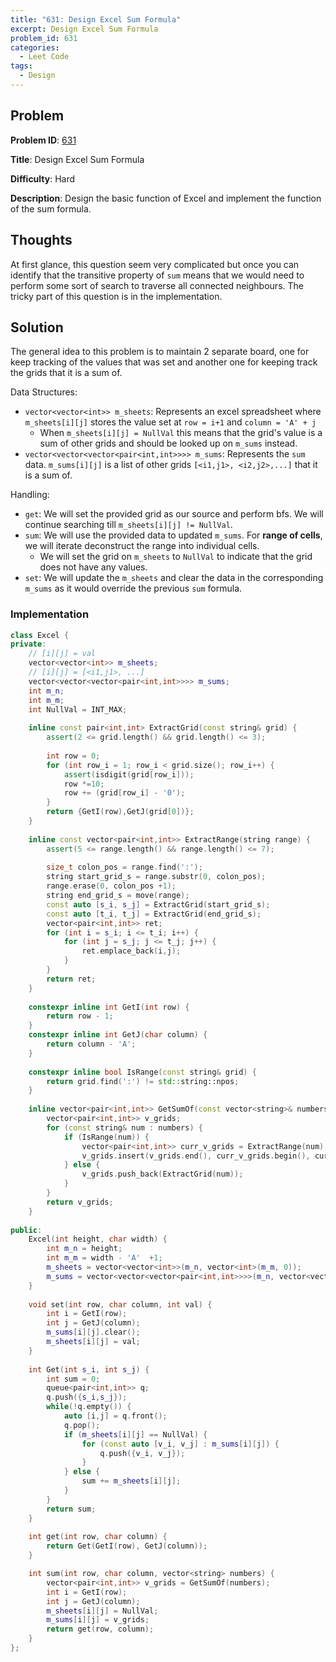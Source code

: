 ```yaml
---
title: "631: Design Excel Sum Formula"
excerpt: Design Excel Sum Formula
problem_id: 631
categories:
  - Leet Code
tags:
  - Design
---
```


## Problem

**Problem ID**: [631](https://leetcode.com/problems/design-excel-sum-formula/)

**Title**: Design Excel Sum Formula

**Difficulty**: Hard

**Description**:
Design the basic function of Excel and implement the function of the sum formula.

## Thoughts

At first glance, this question seem very complicated but once you can identify that the transitive property
of `sum` means that we would need to perform some sort of search to traverse all connected neighbours.
The tricky part of this question is in the implementation.

## Solution

The general idea to this problem is to maintain 2 separate board, one for keep tracking of the values that was set
and another one for keeping track the grids that it is a sum of.

Data Structures:
* `vector<vector<int>> m_sheets`: Represents an excel spreadsheet where `m_sheets[i][j]` stores the value set at
`row = i+1` and `column = 'A' + j`
  * When `m_sheets[i][j] = NullVal` this means that the grid's value is a sum of other grids and should be looked up
    on `m_sums` instead.
* `vector<vector<vector<pair<int,int>>>> m_sums`: Represents the `sum` data. `m_sums[i][j]` is a list of other grids
`[<i1,j1>, <i2,j2>,...]` that it is a sum of.

Handling:
* `get`: We will set the provided grid as our source and perform bfs. We will continue searching till `m_sheets[i][j] != NullVal`.
* `sum`: We will use the provided data to updated `m_sums`. For **range of cells**, we will iterate deconstruct the range into individual cells.
  * We will set the grid on `m_sheets` to `NullVal` to indicate that the grid does not have any values.
* `set`: We will update the `m_sheets` and clear the data in the corresponding `m_sums` as it would override the previous `sum` formula.

### Implementation

```cpp
class Excel {
private:
    // [i][j] = val
    vector<vector<int>> m_sheets;
    // [i][j] = [<i1,j1>, ...]
    vector<vector<vector<pair<int,int>>>> m_sums;
    int m_n;
    int m_m;
    int NullVal = INT_MAX;
    
    inline const pair<int,int> ExtractGrid(const string& grid) {
        assert(2 <= grid.length() && grid.length() <= 3);
        
        int row = 0;
        for (int row_i = 1; row_i < grid.size(); row_i++) {
            assert(isdigit(grid[row_i]));
            row *=10;
            row += (grid[row_i] - '0');
        }
        return {GetI(row),GetJ(grid[0])};
    }
    
    inline const vector<pair<int,int>> ExtractRange(string range) {
        assert(5 <= range.length() && range.length() <= 7);
        
        size_t colon_pos = range.find(':');
        string start_grid_s = range.substr(0, colon_pos);
        range.erase(0, colon_pos +1);
        string end_grid_s = move(range);
        const auto [s_i, s_j] = ExtractGrid(start_grid_s);
        const auto [t_i, t_j] = ExtractGrid(end_grid_s);
        vector<pair<int,int>> ret;
        for (int i = s_i; i <= t_i; i++) {
            for (int j = s_j; j <= t_j; j++) {
                ret.emplace_back(i,j);
            }
        }
        return ret;
    }
    
    constexpr inline int GetI(int row) {
        return row - 1;
    }
    constexpr inline int GetJ(char column) {
        return column - 'A';
    }
    
    constexpr inline bool IsRange(const string& grid) {
        return grid.find(':') != std::string::npos;
    }
        
    inline vector<pair<int,int>> GetSumOf(const vector<string>& numbers) {
        vector<pair<int,int>> v_grids;
        for (const string& num : numbers) {
            if (IsRange(num)) {
                vector<pair<int,int>> curr_v_grids = ExtractRange(num);
                v_grids.insert(v_grids.end(), curr_v_grids.begin(), curr_v_grids.end());
            } else {
                v_grids.push_back(ExtractGrid(num));
            }
        }
        return v_grids;
    }
    
public:
    Excel(int height, char width) {
        int m_n = height;
        int m_m = width - 'A'  +1;
        m_sheets = vector<vector<int>>(m_n, vector<int>(m_m, 0));
        m_sums = vector<vector<vector<pair<int,int>>>>(m_n, vector<vector<pair<int,int>>>(m_m));
    }
    
    void set(int row, char column, int val) {
        int i = GetI(row);
        int j = GetJ(column);
        m_sums[i][j].clear();
        m_sheets[i][j] = val;
    }
    
    int Get(int s_i, int s_j) {
        int sum = 0;
        queue<pair<int,int>> q;
        q.push({s_i,s_j});
        while(!q.empty()) {
            auto [i,j] = q.front();
            q.pop();
            if (m_sheets[i][j] == NullVal) {
                for (const auto [v_i, v_j] : m_sums[i][j]) {
                    q.push({v_i, v_j});
                }
            } else {
                sum += m_sheets[i][j];
            }
        } 
        return sum;
    }
    
    int get(int row, char column) {
        return Get(GetI(row), GetJ(column));   
    }

    int sum(int row, char column, vector<string> numbers) {
        vector<pair<int,int>> v_grids = GetSumOf(numbers);
        int i = GetI(row);
        int j = GetJ(column);
        m_sheets[i][j] = NullVal;
        m_sums[i][j] = v_grids;
        return get(row, column);
    }
};
```
